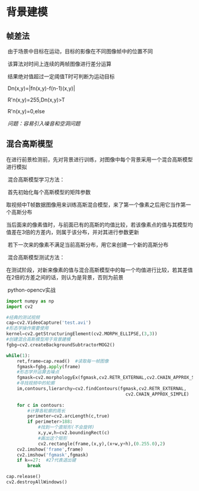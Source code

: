 # 背景建模

## 	帧差法

​		由于场景中目标在运动，目标的影像在不同图像帧中的位置不同

​		该算法对时间上连续的两帧图像进行差分运算

​		结果绝对值超过一定阈值T时可判断为运动目标

​		Dn(x,y)=|fn(x,y)-f(n-1)(x,y)|

​		R'n(x,y)=255,Dn(x,y)>T

​		R'n(x,y)=0,else

​		*问题：容易引入噪音和空洞问题*

## 	混合高斯模型

​		在进行前景检测前，先对背景进行训练，对图像中每个背景采用一个混合高斯模型进行模拟

​		混合高斯模型学习方法：

​			首先初始化每个高斯模型的矩阵参数

​			取视频中T帧数据图像用来训练高斯混合模型，来了第一个像素之后用它当作第一个高斯分布

​			当后面来的像素值时，与前面已有的高斯的均值比较，若该像素点的值与其模型均值差在3倍的方差内，则属于该分布，并对其进行参数更新

​			若下一次来的像素不满足当前高斯分布，用它来创建一个新的高斯分布

​		混合高斯模型测试方法：

​			在测试阶段，对新来像素的值与混合高斯模型中的每一个均值进行比较，若其差值在2倍的方差之间的话，则认为是背景，否则为前景

​		python-opencv实战

```python
import numpy as np
import cv2

#经典的测试视频
cap=cv2.VideoCapture('test.avi')
#形态学操作需要使用
kernel=cv2.getStructuringElement(cv2.MORPH_ELLIPSE,(3,3))
#创建混合高斯模型用于背景建模
fgbg=cv2.createBackgroundSubtractorMOG2()

while(1):
    ret,frame=cap.read()  #读取每一帧图像
    fgmask=fgbg.apply(frame)
    #形态学开运算去噪点
    fgmask=cv2.morphologyEx(fgmask,cv2.RETR_EXTERNAL,cv2.CHAIN_APPROX_SIMPLE)
    #寻找视频中的轮廓
  	im,contours,lierarchy=cv2.findContours(fgmask,cv2.RETR_EXTERNAL,
                                        	 cv2.CHAIN_APPROX_SIMPLE)
    
    for c in contours:
        #计算各轮廓的周长
        perimeter=cv2.arcLength(c,true)
        if perimeter>188:
            #找到一个直矩形(不会旋转)
            x,y,w,h=cv2.boundingRect(c)
            #画出这个矩形
            cv2.rectangle(frame,(x,y),(x+w,y+h),(0.255.0),2)
   	cv2.imshow('frame',frame)
    cv2.imshow('fgmask',fgmask)
    if k==27:  #27代表退出键
        break

cap.release()
cv2.destroyAllWindows()
```

